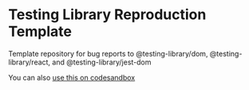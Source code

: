 # Testing Library Reproduction Template

Template repository for bug reports to @testing-library/dom,
@testing-library/react, and @testing-library/jest-dom

You can also [use this on codesandbox](http://codesandbox.io/s/github/testing-library/dom-testing-library-template)
